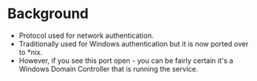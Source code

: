 # Background
- Protocol used for network authentication. 
- Traditionally used for Windows authentication but it is now ported over to *nix. 
- However, if you see this port open - you can be fairly certain it's a Windows Domain Controller that is running the service. 
